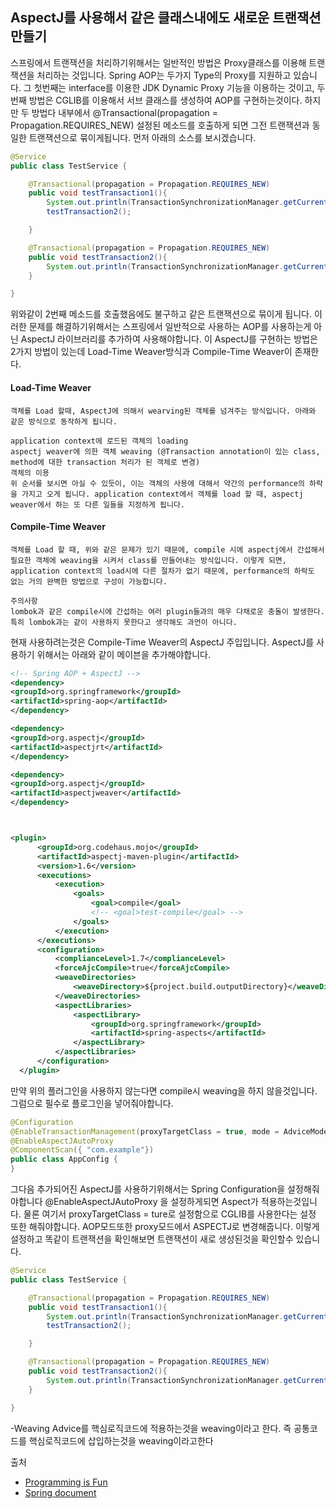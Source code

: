 ## AspectJ를 사용해서 같은 클래스내에도 새로운 트랜잭션 만들기
스프링에서 트랜잭션을 처리하기위해서는 일반적인 방법은 Proxy클래스를 이용해 트랜잭션을 처리하는 것입니다. Spring AOP는 두가지 Type의 Proxy를 지원하고 있습니다. 그 첫번째는 interface를 이용한 JDK Dynamic Proxy 기능을 이용하는 것이고, 두번째 방법은 CGLIB를 이용해서 서브 클래스를 생성하여 AOP를 구현하는것이다. 하지만 두 방법다 내부에서 @Transactional(propagation = Propagation.REQUIRES_NEW) 설정된 메소드를 호출하게 되면 그전 트랜잭션과 동일한 트랜잭션으로 묶이게됩니다. 먼저 아래의 소스를 보시겠습니다.

```java
@Service
public class TestService {

	@Transactional(propagation = Propagation.REQUIRES_NEW)
	public void testTransaction1(){
		System.out.println(TransactionSynchronizationManager.getCurrentTransactionName()); //com.example.demo.TestService.testTransaction1
		testTransaction2();

	}

	@Transactional(propagation = Propagation.REQUIRES_NEW)
	public void testTransaction2(){
		System.out.println(TransactionSynchronizationManager.getCurrentTransactionName()); //com.example.demo.TestService.testTransaction1
	}

}
```

위와같이 2번째 메소드를 호출했음에도 불구하고 같은 트랜잭션으로 묶이게 됩니다. 이러한 문제를 해결하기위해서는 스프링에서 일반적으로 사용하는 AOP를 사용하는게 아닌 AspectJ 라이브러리를 추가하여 사용해야합니다. 이 AspectJ를 구현하는  방법은 2가지 방법이 있는데 Load-Time Weaver방식과 Compile-Time Weaver이 존재한다.

#### Load-Time Weaver

```
객체를 Load 할때, AspectJ에 의해서 wearving된 객체를 넘겨주는 방식입니다. 아래와 같은 방식으로 동작하게 됩니다.

application context에 로드된 객체의 loading
aspectj weaver에 의한 객체 weaving (@Transaction annotation이 있는 class, method에 대한 transaction 처리가 된 객체로 변경)
객체의 이용
위 순서를 보시면 아실 수 있듯이, 이는 객체의 사용에 대해서 약간의 performance의 하락을 가지고 오게 됩니다. application context에서 객체를 load 할 때, aspectj weaver에서 하는 또 다른 일들을 지정하게 됩니다.
```

#### Compile-Time Weaver

```
객체를 Load 할 때, 위와 같은 문제가 있기 때문에, compile 시에 aspectj에서 간섭해서 필요한 객체에 weaving을 시켜서 class를 만들어내는 방식입니다. 이렇게 되면, application context의 load시에 다른 절차가 없기 때문에, performance의 하락도 없는 거의 완벽한 방법으로 구성이 가능합니다.

주의사항
lombok과 같은 compile시에 간섭하는 여러 plugin들과의 매우 다채로운 충돌이 발생한다. 특히 lombok과는 같이 사용하지 못한다고 생각해도 과언이 아니다.
```

현재 사용하려는것은 Compile-Time Weaver의 AspectJ 주입입니다. AspectJ를 사용하기 위해서는 아래와 같이 메이븐을 추가해야합니다.

```xml
<!-- Spring AOP + AspectJ -->
<dependency>
<groupId>org.springframework</groupId>
<artifactId>spring-aop</artifactId>
</dependency>

<dependency>
<groupId>org.aspectj</groupId>
<artifactId>aspectjrt</artifactId>
</dependency>

<dependency>
<groupId>org.aspectj</groupId>
<artifactId>aspectjweaver</artifactId>
</dependency>



<plugin>
      <groupId>org.codehaus.mojo</groupId>
      <artifactId>aspectj-maven-plugin</artifactId>
      <version>1.6</version>
      <executions>
          <execution>
              <goals>
                  <goal>compile</goal>
                  <!-- <goal>test-compile</goal> -->
              </goals>
          </execution>
      </executions>
      <configuration>
          <complianceLevel>1.7</complianceLevel>
          <forceAjcCompile>true</forceAjcCompile>
          <weaveDirectories>
              <weaveDirectory>${project.build.outputDirectory}</weaveDirectory>
          </weaveDirectories>
          <aspectLibraries>
              <aspectLibrary>
                  <groupId>org.springframework</groupId>
                  <artifactId>spring-aspects</artifactId>
              </aspectLibrary>
          </aspectLibraries>
      </configuration>
  </plugin>
```
만약 위의 플러그인을 사용하지 않는다면 compile시 weaving을 하지 않을것입니다. 그럼으로 필수로 플로그인을 넣어줘야합니다.

```java
@Configuration
@EnableTransactionManagement(proxyTargetClass = true, mode = AdviceMode.ASPECTJ)
@EnableAspectJAutoProxy
@ComponentScan({ "com.example"})
public class AppConfig {
}

```
그다음 추가되어진 AspectJ를 사용하기위해서는 Spring Configuration을 설정해줘야합니다 @EnableAspectJAutoProxy 을 설정하게되면 Aspect가 적용하는것입니다. 물론 여기서 proxyTargetClass = ture로 설정함으로 CGLIB를 사용한다는 설정 또한 해줘야합니다. AOP모드또한 proxy모드에서 ASPECTJ로 변경해줍니다. 이렇게 설정하고 똑같이 트랜잭션을 확인해보면 트랜잭션이 새로 생성된것을 확인할수 있습니다.


```java
@Service
public class TestService {

	@Transactional(propagation = Propagation.REQUIRES_NEW)
	public void testTransaction1(){
		System.out.println(TransactionSynchronizationManager.getCurrentTransactionName()); //com.example.demo.TestService.testTransaction1
		testTransaction2();

	}

	@Transactional(propagation = Propagation.REQUIRES_NEW)
	public void testTransaction2(){
		System.out.println(TransactionSynchronizationManager.getCurrentTransactionName()); //com.example.demo.TestService.testTransaction1
	}

}
```

-Weaving
Advice를 핵심로직코드에 적용하는것을 weaving이라고 한다. 즉 공통코드를 핵심로직코드에 삽입하는것을 weaving이라고한다

출처
* [Programming is Fun](http://netframework.tistory.com/entry/LTW-CTW를-이용한-Transactional의-사용)
* [Spring document](https://docs.spring.io/spring/docs/4.2.x/spring-framework-reference/html/transaction.html)
